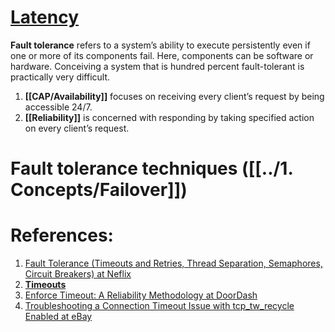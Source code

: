# [Latency](../1.%20Concepts/Latency/Base.md)

**Fault tolerance** refers to a system’s ability to execute persistently even if one or more of its components fail. Here, components can be software or hardware. Conceiving a system that is hundred percent fault-tolerant is practically very difficult.

1. **[[CAP/Availability]]** focuses on receiving every client’s request by being accessible 24/7.
2. **[[Reliability]]** is concerned with responding by taking specified action on every client’s request.

# Fault tolerance techniques ([[../1. Concepts/Failover]])

# References:

1. [Fault Tolerance (Timeouts and Retries, Thread Separation, Semaphores, Circuit Breakers) at Neflix](https://medium.com/netflix-techblog/fault-tolerance-in-a-high-volume-distributed-system-91ab4faae74a)
2. [**Timeouts**](https://www.javaworld.com/article/2824163/application-performance/stability-patterns-applied-in-a-restful-architecture.html)
3. [Enforce Timeout: A Reliability Methodology at DoorDash](https://doordash.engineering/2018/12/21/enforce-timeout-a-doordash-reliability-methodology/)
4. [Troubleshooting a Connection Timeout Issue with tcp_tw_recycle Enabled at eBay](https://www.ebayinc.com/stories/blogs/tech/a-vip-connection-timeout-issue-caused-by-snat-and-tcp-tw-recycle/)